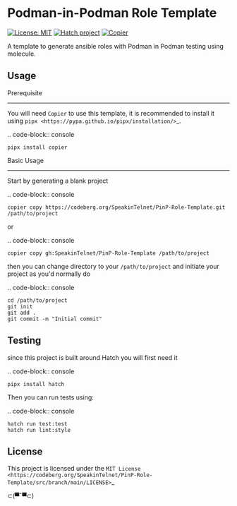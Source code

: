 # Podman-in-Podman Role Template

[![License: MIT](https://img.shields.io/badge/License-MIT-yellow.svg)](LICENSE)
[![Hatch project](https://img.shields.io/badge/%F0%9F%A5%9A-Hatch-4051b5.svg)](https://github.com/pypa/hatch)
[![Copier](https://img.shields.io/endpoint?url=https://raw.githubusercontent.com/copier-org/copier/master/img/badge/badge-grayscale-inverted-border.json)](https://github.com/copier-org/copier)

A template to generate ansible roles with Podman in Podman testing using molecule.

Usage
-----

Prerequisite
************

You will need ``Copier`` to use this template, it is recommended to install it using `pipx <https://pypa.github.io/pipx/installation/>`_.

.. code-block:: console
    
    pipx install copier

Basic Usage
***********

Start by generating a blank project

.. code-block:: console

    copier copy https://codeberg.org/SpeakinTelnet/PinP-Role-Template.git /path/to/project

or 

.. code-block:: console

    copier copy gh:SpeakinTelnet/PinP-Role-Template /path/to/project


then you can change directory to your ``/path/to/project`` and initiate your project as
you'd normally do

.. code-block:: console
    
    cd /path/to/project
    git init
    git add .
    git commit -m "Initial commit"


Testing
-------

since this project is built around Hatch you will first need it

.. code-block:: console

    pipx install hatch


Then you can run tests using:

.. code-block:: console

    hatch run test:test
    hatch run lint:style


License
-------

This project is licensed under the `MIT License <https://codeberg.org/SpeakinTelnet/PinP-Role-Template/src/branch/main/LICENSE>`_


⊂(▀¯▀⊂)
